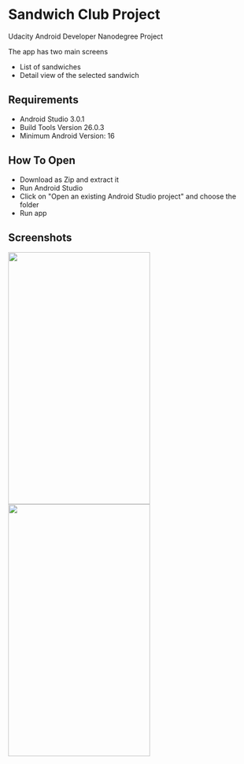 # Sandwich Club Project
Udacity Android Developer Nanodegree Project

The app has two main screens
- List of sandwiches
- Detail view of the selected sandwich

## Requirements
- Android Studio 3.0.1
- Build Tools Version 26.0.3
- Minimum Android Version: 16

## How To Open
- Download as Zip and extract it
- Run Android Studio
- Click on "Open an existing Android Studio project" and choose the folder
- Run app

## Screenshots
<img src="https://github.com/martinbaraya/sandwich-club/blob/master/Screenshots/1.png" width="288" height="512" />
<img src="https://github.com/martinbaraya/sandwich-club/blob/master/Screenshots/2.png" width="288" height="512" />

